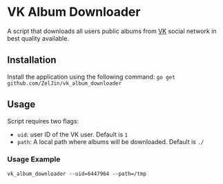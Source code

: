 # VK Album Downloader

A script that downloads all users public albums from [VK](https://vk.com) social network in best quality available.

## Installation

Install the application using the following command:
`go get github.com/ZelJin/vk_album_downloader`

## Usage

Script requires two flags: 

- `uid`: user ID of the VK user. Default is `1`
- `path`: A local path where albums will be downloaded. Default is `./`

### Usage Example

`vk_album_downloader --uid=6447964 --path=/tmp`
